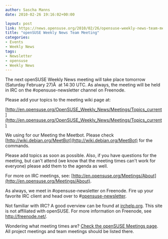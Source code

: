 ```yaml
---
author: Sascha Manns
date: 2010-02-26 19:16:02+00:00

layout: post
link: https://news.opensuse.org/2010/02/26/opensuse-weekly-news-team-meeting-2/
title: "openSUSE Weekly News Team Meeting"
categories:
- Events
- Weekly News
tags:
- Newsletter
- opensuse
- Weekly News
---
```

The next openSUSE Weekly News meeting will take place tomorrow (Saturday  February 27)Â  at 14:30 UTC. As always, the meeting will be held   in IRC  on the #opensuse-newsletter channel on Freenode.

Please add your topics to the meeting wiki page at:

[http://en.opensuse.org/OpenSUSE_Weekly_News/Meetings/Topics_current](http://en.opensuse.org/OpenSUSE_Weekly_News/Meetings/Topics_current)

We using for our Meeting the Meetbot. Please check [http://wiki.debian.org/MeetBot](http://wiki.debian.org/MeetBot) for the commands.

Please add topics as soon as possible. Also, if you have questions    for the meeting, but can't attend (we know that the meeting times can't    work for everyone) please add them to the agenda as well.

For more on IRC meetings, see: [http://en.opensuse.org/Meetings/About](http://en.opensuse.org/Meetings/About).

As always, we meet in #opensuse-newsletter on Freenode. Fire up your    favorite IRC client and head over to #[opensuse-newsletter](irc://irc.freenode.net/opensuse-newsletter).

Not familiar with IRC? A good overview can be found at [irchelp.org](http://www.irchelp.org/).    This site is not affiliated with openSUSE. For more information on    Freenode, see http://freenode.net/.

Wondering what meeting times are? [Check the openSUSE Meetings    page](http://en.opensuse.org/Meetings). All project meetings and team meetings should be listed  there.		
